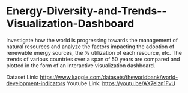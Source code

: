 # Energy-Diversity-and-Trends--Visualization-Dashboard

Investigate how the world is progressing towards the management of natural resources and analyze the factors impacting the adoption of renewable energy sources, the % 
utilization of each resource, etc.
The trends of various countries over a span of 50 years are compared and plotted in the form of an interactive visualization dashboard.

Dataset Link: https://www.kaggle.com/datasets/theworldbank/world-development-indicators
Youtube Link: https://youtu.be/AX7eizn1FvU
